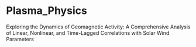 # Plasma_Physics
Exploring the Dynamics of Geomagnetic Activity: A Comprehensive Analysis of Linear, Nonlinear, and Time-Lagged Correlations with Solar Wind Parameters                                                       
